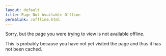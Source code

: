 ```yaml
---
layout: default 
title: Page Not Available Offline
permalink: /offline.html
---
```


Sorry, but the page you were trying to view is not available offline.

This is probably because you have not yet visited the page and thus it has not been cached.
